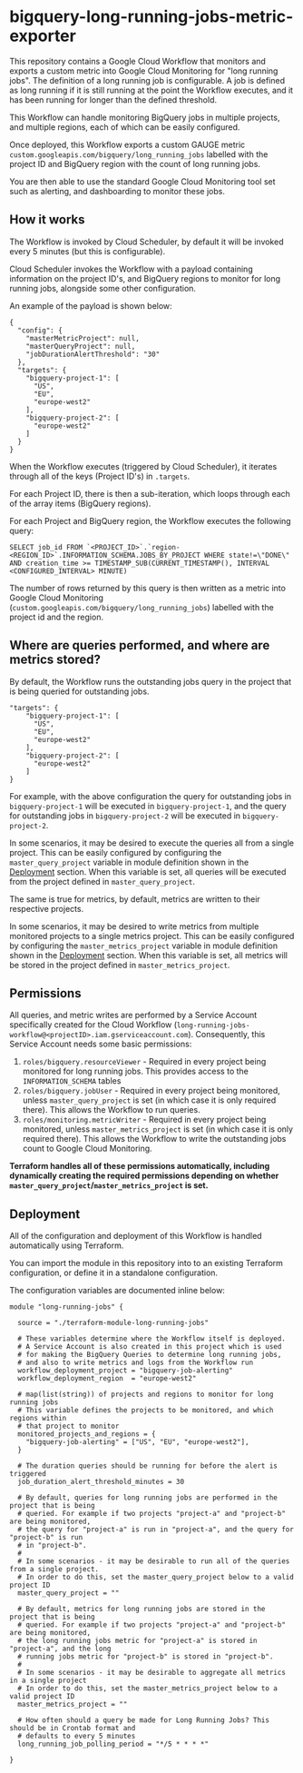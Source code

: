 # bigquery-long-running-jobs-metric-exporter

This repository contains a Google Cloud Workflow that monitors and exports a custom metric into Google Cloud Monitoring for "long running jobs". The definition of a long running job is configurable. A job is defined as long running if it is still running at the point the Workflow executes, and it has been running for longer than the defined threshold.

This Workflow can handle monitoring BigQuery jobs in multiple projects, and multiple regions, each of which can be easily configured.

Once deployed, this Workflow exports a custom GAUGE metric `custom.googleapis.com/bigquery/long_running_jobs` labelled with the project ID and BigQuery region with the count of long running jobs.

You are then able to use the standard Google Cloud Monitoring tool set such as alerting, and dashboarding to monitor these jobs.

## How it works

The Workflow is invoked by Cloud Scheduler, by default it will be invoked every 5 minutes (but this is configurable).

Cloud Scheduler invokes the Workflow with a payload containing information on the project ID's, and BigQuery regions to monitor for long running jobs, alongside some other configuration.

An example of the payload is shown below:

```
{
  "config": {
    "masterMetricProject": null,
    "masterQueryProject": null,
    "jobDurationAlertThreshold": "30"
  },
  "targets": {
    "bigquery-project-1": [
      "US",
      "EU",
      "europe-west2"
    ],
    "bigquery-project-2": [
      "europe-west2"
    ]
  }
}
```

When the Workflow executes (triggered by Cloud Scheduler), it iterates through all of the keys (Project ID's) in `.targets`.

For each Project ID, there is then a sub-iteration, which loops through each of the array items (BigQuery regions).

For each Project and BigQuery region, the Workflow executes the following query:

```
SELECT job_id FROM `<PROJECT_ID>`.`region-<REGION_ID>`.INFORMATION_SCHEMA.JOBS_BY_PROJECT WHERE state!=\"DONE\" AND creation_time >= TIMESTAMP_SUB(CURRENT_TIMESTAMP(), INTERVAL <CONFIGURED_INTERVAL> MINUTE)
```

The number of rows returned by this query is then written as a metric into Google Cloud Monitoring (`custom.googleapis.com/bigquery/long_running_jobs`) labelled with the project id and the region.

## Where are queries performed, and where are metrics stored?

By default, the Workflow runs the outstanding jobs query in the project that is being queried for outstanding jobs.

```
"targets": {
    "bigquery-project-1": [
      "US",
      "EU",
      "europe-west2"
    ],
    "bigquery-project-2": [
      "europe-west2"
    ]
}
```

For example, with the above configuration the query for outstanding jobs in `bigquery-project-1` will be executed in `bigquery-project-1`, and the query for outstanding jobs in `bigquery-project-2` will be executed in `bigquery-project-2`.

In some scenarios, it may be desired to execute the queries all from a single project. This can be easily configured by configuring the `master_query_project` variable in module definition shown in the [Deployment](#deployment) section. When this variable is set, all queries will be executed from the project defined in `master_query_project`.

The same is true for metrics, by default, metrics are written to their respective projects.

In some scenarios, it may be desired to write metrics from multiple monitored projects to a single metrics project. This can be easily configured by configuring the `master_metrics_project` variable in module definition shown in the [Deployment](#deployment) section. When this variable is set, all metrics will be stored in the project defined in `master_metrics_project`.

## Permissions

All queries, and metric writes are performed by a Service Account specifically created for the Cloud Workflow (`long-running-jobs-workflow@<projectID>.iam.gserviceaccount.com`). Consequently, this Service Account needs some basic permissions:

1. `roles/bigquery.resourceViewer` - Required in every project being monitored for long running jobs. This provides access to the `INFORMATION_SCHEMA` tables
2. `roles/bigquery.jobUser` - Required in every project being monitored, unless `master_query_project` is set (in which case it is only required there). This allows the Workflow to run queries.
3. `roles/monitoring.metricWriter` - Required in every project being monitored, unless `master_metrics_project` is set (in which case it is only required there). This allows the Workflow to write the outstanding jobs count to Google Cloud Monitoring.

**Terraform handles all of these permissions automatically, including dynamically creating the required permissions depending on whether `master_query_project`/`master_metrics_project` is set.**

## Deployment

All of the configuration and deployment of this Workflow is handled automatically using Terraform.

You can import the module in this repository into to an existing Terraform configuration, or define it in a standalone configuration.

The configuration variables are documented inline below:

```
module "long-running-jobs" {

  source = "./terraform-module-long-running-jobs"

  # These variables determine where the Workflow itself is deployed.
  # A Service Account is also created in this project which is used
  # for making the BigQuery Queries to determine long running jobs,
  # and also to write metrics and logs from the Workflow run
  workflow_deployment_project = "bigquery-job-alerting"
  workflow_deployment_region  = "europe-west2"

  # map(list(string)) of projects and regions to monitor for long running jobs
  # This variable defines the projects to be monitored, and which regions within
  # that project to monitor
  monitored_projects_and_regions = {
    "bigquery-job-alerting" = ["US", "EU", "europe-west2"],
  }

  # The duration queries should be running for before the alert is triggered
  job_duration_alert_threshold_minutes = 30

  # By default, queries for long running jobs are performed in the project that is being
  # queried. For example if two projects "project-a" and "project-b" are being monitored,
  # the query for "project-a" is run in "project-a", and the query for "project-b" is run
  # in "project-b".
  #
  # In some scenarios - it may be desirable to run all of the queries from a single project.
  # In order to do this, set the master_query_project below to a valid project ID
  master_query_project = ""

  # By default, metrics for long running jobs are stored in the project that is being
  # queried. For example if two projects "project-a" and "project-b" are being monitored,
  # the long running jobs metric for "project-a" is stored in "project-a", and the long
  # running jobs metric for "project-b" is stored in "project-b".
  #
  # In some scenarios - it may be desirable to aggregate all metrics in a single project
  # In order to do this, set the master_metrics_project below to a valid project ID
  master_metrics_project = ""

  # How often should a query be made for Long Running Jobs? This should be in Crontab format and
  # defaults to every 5 minutes
  long_running_job_polling_period = "*/5 * * * *"

}
```

